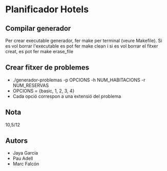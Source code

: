 # Planificador Hotels

## Compilar generador
Per crear executable generador, fer make per terminal (veure Makefile).
Si es vol borrar l'executable es pot fer make clean i si es vol borrar el fitxer creat, es pot fer make erase_file

## Crear fitxer de problemes
  * ./generador-problemas -p OPCIONS -h NUM_HABITACIONS -r NUM_RESERVAS
  * OPCIONS = {basic, 1, 2, 3, 4}
  * Cada opció correspon a una extensió del problema

## Nota
10,5/12

## Autors
 * Jaya García
 * Pau Adell
 * Marc Falcón

